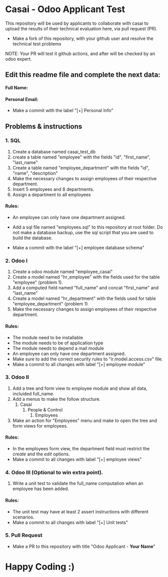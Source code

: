 # Casai - Odoo Applicant Test

This repository will be used by applicants to collaborate with casai to upload the results of their technical evaluation here, via pull request (PR).

* Make a fork of this repository, with your github user and resolve the technical test problems

NOTE: Your PR will test it github actions, and after will be checked by an odoo expert.

## Edit this readme file and complete the next data:
#### Full Name: 
#### Personal Email: 

* Make a commit with the label "[+] Personal Info"

## Problems & instructions
### 1. SQL
1. Create a database named casai_test_db
1. create a table named "employee" with the fields "id", "first_name", "last_name"
1. Create a table named "employee_department" with the fields "id", "name", "description"
1. Make the necessary changes to assign employees of their respective department.
1. Insert 5 employees and 8 departments.
1. Assign a department to all employees

#### Rules: 
* An employee can only have one department assigned.

* Add a sql file named "employees.sql" to this repository at root folder. Do not make a database backup, use the sql script that you are used to build the database.
* Make a commit with the label "[+] employee database schema"

### 2. Odoo I
1. Create a odoo module named "employee_casai"
1. Create a model named "hr_employee" with the fields used for the table "employee" (problem 1).
1. Add a computed field named "full_name" and concat "first_name" and "last_name"
1. Create a model named "hr_department" with the fields used for table "employee_department" (problem 1)
1. Make the necessary changes to assign employees of their respective department.
   
#### Rules: 
* The module need to be installable
* The module needs to be of application type
* The module needs to depend a mail module
* An employee can only have one department assigned.
* Make sure to add the correct security rules to "ir.model.access.csv" file.
* Make a commit to all changes with label "[+] employee module"

### 3. Odoo II
1. Add a tree and form view to employee module and show all data, incluided full_name.
1. Add a menus to make the follow structure.
   1. Casai
      1. People & Control
         1. Employees
1. Make an action for "Employees" menu and make to open the tree and form views for employees.

#### Rules:
* In the employees form view, the department field must restrict the *create* and the *edit* options.
* Make a commit to all changes with label "[+] employee views"


### 4. Odoo III (Optional to win extra point).
1. Write a unit test to validate the full_name computation when an employee has been added. 

#### Rules:
* The unit test may have at least 2 assert instructions with different scenarios.
* Make a commit to all changes with label "[+] Unit tests"


### 5. Pull Request
* Make a PR to this repository with title "Odoo Applicant - **Your Name**"

# Happy Coding :)
